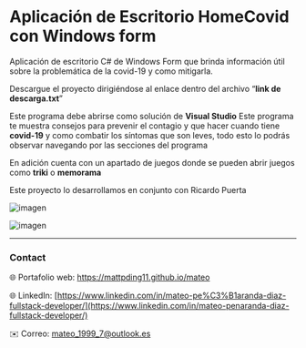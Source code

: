 # Aplicación de Escritorio HomeCovid con Windows form

Aplicación de escritorio C# de Windows Form que brinda información útil sobre la problemática de la covid-19 y como mitigarla.

Descargue el proyecto dirigiéndose al enlace dentro del archivo “**link de descarga.txt**”

Este programa debe abrirse como solución de **Visual Studio**
Este programa te muestra consejos para prevenir el contagio y que hacer cuando tiene **covid-19** y como combatir los síntomas que son leves, todo esto lo podrás observar navegando por las secciones del programa

En adición cuenta con un apartado de juegos donde se pueden abrir juegos como **triki** o **memorama** 

Este proyecto lo desarrollamos en conjunto con Ricardo Puerta

![imagen](https://res.cloudinary.com/drbotbbjb/image/upload/v1653823225/Screenshot_129_k7dagf.png)

![imagen](https://res.cloudinary.com/drbotbbjb/image/upload/v1653823233/Screenshot_130_nrpwoy.png)


---

### Contact
 
🌐 Portafolio web: https://mattpding11.github.io/mateo 
  
🌐 LinkedIn: [https://www.linkedin.com/in/mateo-pe%C3%B1aranda-diaz-fullstack-developer/](https://www.linkedin.com/in/mateo-penaranda-diaz-fullstack-developer/)
  
✉️ Correo: mateo_1999_7@outlook.es
